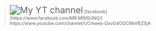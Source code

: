 >   <img src="https://yt3.ggpht.com/1SZGMDPeXn8u3VD1KYcg0KZPZn-E1AYJoVtr_2WgRwd1KCvfHVGEK13MBevjzsakm3sslUUSzA=s176-c-k-c0x00ffffff-no-rj-mo" alt="My YT channel" style="zoom:200%;" />
> [facebook](https://www.facebook.com/MR.MINSUNG/)
>   https://www.youtube.com/channel/UCmwes-DsvG4OQCMinfEZSjA
